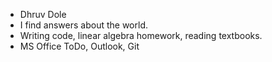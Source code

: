 - Dhruv Dole
- I find answers about the world.
- Writing code, linear algebra homework, reading textbooks.
- MS Office ToDo, Outlook, Git
